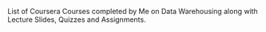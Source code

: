 List of Coursera Courses completed by Me on Data Warehousing along with Lecture Slides, Quizzes and Assignments.
